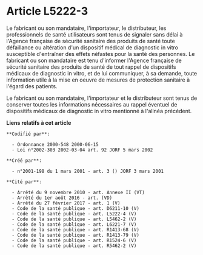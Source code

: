 # Article L5222-3

Le fabricant ou son mandataire, l'importateur, le distributeur, les professionnels de santé utilisateurs sont tenus de
signaler sans délai à l'Agence française de sécurité sanitaire des produits de santé toute défaillance ou altération d'un
dispositif médical de diagnostic in vitro susceptible d'entraîner des effets néfastes pour la santé des personnes. Le
fabricant ou son mandataire est tenu d'informer l'Agence française de sécurité sanitaire des produits de santé de tout rappel
de dispositifs médicaux de diagnostic in vitro, et de lui communiquer, à sa demande, toute information utile à la mise en
oeuvre de mesures de protection sanitaire à l'égard des patients.

Le fabricant ou son mandataire, l'importateur et le distributeur sont tenus de conserver toutes les informations nécessaires
au rappel éventuel de dispositifs médicaux de diagnostic in vitro mentionné à l'alinéa précédent.

**Liens relatifs à cet article**

	**Codifié par**:

	  - Ordonnance 2000-548 2000-06-15
	  - Loi n°2002-303 2002-03-04 art. 92 JORF 5 mars 2002

	**Créé par**:

	  - n°2001-198 du 1 mars 2001 - art. 3 () JORF 3 mars 2001

	**Cité par**:

	  - Arrêté du 9 novembre 2010 - art. Annexe II (VT)
	  - Arrêté du 1er août 2016 - art. (VD)
	  - Arrêté du 27 février 2017 - art. 1 (V)
	  - Code de la santé publique - art. D6211-10 (V)
	  - Code de la santé publique - art. L5222-4 (V)
	  - Code de la santé publique - art. L5462-2 (V)
	  - Code de la santé publique - art. L6221-7 (V)
	  - Code de la santé publique - art. R1413-68 (V)
	  - Code de la santé publique - art. R1413-79 (V)
	  - Code de la santé publique - art. R1524-6 (V)
	  - Code de la santé publique - art. R5462-2 (V)
